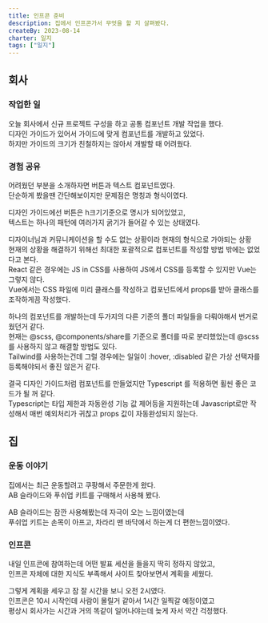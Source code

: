 ```yaml
---
title: 인프콘 준비
description: 집에서 인프콘가서 무엇을 할 지 살펴봤다.
createBy: 2023-08-14
charter: 일지
tags: ["일지"]
---
```


## 회사

### 작업한 일

오늘 회사에서 신규 프로젝트 구성을 하고 공통 컴포넌트 개발 작업을 했다.  
디자인 가이드가 있어서 가이드에 맞게 컴포넌트를 개발하고 있었다.  
하지만 가이드의 크기가 친철하지는 않아서 개발할 때 어려웠다.

### 경험 공유

어려웠던 부분을 소개하자면 버튼과 텍스트 컴포넌트였다.  
단순하게 봤을땐 간단해보이지만 문제점은 명칭과 형식이였다.

디자인 가이드에선 버튼은 h크기기준으로 명시가 되어있었고,  
텍스트는 하나의 패턴에 여러가지 굵기가 들어갈 수 있는 상태였다.

디자이너님과 커뮤니케이션을 할 수도 없는 상황이라 현재의 형식으로 가야되는 상황  
현재의 상황을 해결하기 위해선 최대한 포괄적으로 컴포넌트를 작성할 방법 밖에는 없었다고 본다.  
React 같은 경우에는 JS in CSS를 사용하여 JS에서 CSS를 등록할 수 있지만 Vue는 그렇지 않다.  
Vue에서는 CSS 파일에 미리 클래스를 작성하고 컴포넌트에서 props를 받아 클래스를 조작하게끔 작성했다.

하나의 컴포넌트를 개발하는데 두가지의 다른 기준의 폴더 파일들을 다뤄야해서 번거로웠던거 같다.  
현재는 @scss, @components/share를 기준으로 폴더를 따로 분리했었는데 @scss를 사용하지 않고 해결할 방법도 있다.  
Tailwind를 사용하는건데 그럴 경우에는 일일이 :hover, :disabled 같은 가상 선택자를 등록해야되서 좋진 않은거 같다.

결국 디자인 가이드처럼 컴포넌트를 만들었지만 Typescript 를 적용하면 휠씬 좋은 코드가 될 꺼 같다.  
Typescript는 타입 제한과 자동완성 기능 값 제어등을 지원하는데 Javascript로만 작성해서 매번 예외처리가 귀찮고 props 값이 자동완성되지 않는다.

## 집

### 운동 이야기

집에서는 최근 운동할려고 쿠팡해서 주문한게 왔다.  
AB 슬라이드와 푸쉬업 키트를 구매해서 사용해 봤다.

AB 슬라이드는 잠깐 사용해봤는데 자극이 오는 느낌이였는데  
푸쉬업 키트는 손목이 아프고, 차라리 맨 바닥에서 하는게 더 편한느낌이였다.

### 인프콘

내일 인프콘에 참여하는데 어떤 발표 세션을 들을지 딱히 정하지 않았고,  
인프콘 자체에 대한 지식도 부족해서 사이트 찾아보면서 계획을 세웠다.

그렇게 계획을 세우고 잠 잘 시간을 보니 오전 2시였다.  
인프콘은 10시 시작인데 사람이 몰릴거 같아서 1시간 일찍갈 예정이였고  
평상시 회사가는 시간과 거의 똑같이 일어나야는데 늦게 자서 약간 걱정했다.
